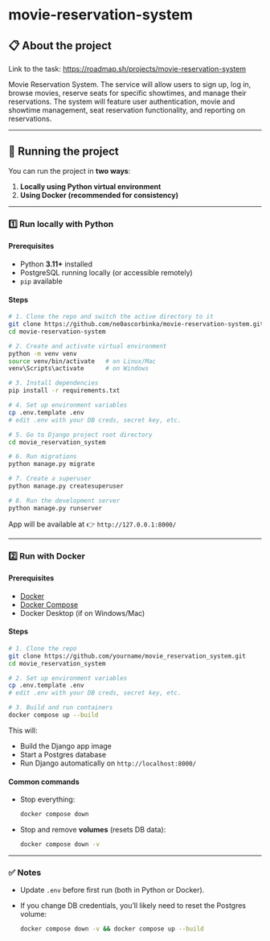 # movie-reservation-system

## 📋 About the project

Link to the task: https://roadmap.sh/projects/movie-reservation-system

Movie Reservation System. The service will allow users to sign up, log in, browse movies, reserve seats for specific showtimes, and manage their reservations. The system will feature user authentication, movie and showtime management, seat reservation functionality, and reporting on reservations.

---

## 🚀 Running the project

You can run the project in **two ways**:

1. **Locally using Python virtual environment**
2. **Using Docker (recommended for consistency)**

---

### 1️⃣ Run locally with Python

#### Prerequisites

* Python **3.11+** installed
* PostgreSQL running locally (or accessible remotely)
* `pip` available

#### Steps

```bash
# 1. Clone the repo and switch the active directory to it
git clone https://github.com/ne0ascorbinka/movie-reservation-system.git
cd movie-reservation-system

# 2. Create and activate virtual environment
python -m venv venv
source venv/bin/activate   # on Linux/Mac
venv\Scripts\activate      # on Windows

# 3. Install dependencies
pip install -r requirements.txt

# 4. Set up environment variables
cp .env.template .env
# edit .env with your DB creds, secret key, etc.

# 5. Go to Django project root directory
cd movie_reservation_system

# 6. Run migrations
python manage.py migrate

# 7. Create a superuser
python manage.py createsuperuser

# 8. Run the development server
python manage.py runserver
```

App will be available at 👉 `http://127.0.0.1:8000/`

---

### 2️⃣ Run with Docker

#### Prerequisites

* [Docker](https://docs.docker.com/get-docker/)
* [Docker Compose](https://docs.docker.com/compose/)
* Docker Desktop (if on Windows/Mac)

#### Steps

```bash
# 1. Clone the repo
git clone https://github.com/yourname/movie_reservation_system.git
cd movie_reservation_system

# 2. Set up environment variables
cp .env.template .env
# edit .env with your DB creds, secret key, etc.

# 3. Build and run containers
docker compose up --build
```

This will:

* Build the Django app image
* Start a Postgres database
* Run Django automatically on `http://localhost:8000/`

#### Common commands

* Stop everything:

  ```bash
  docker compose down
  ```
* Stop and remove **volumes** (resets DB data):

  ```bash
  docker compose down -v
  ```

---

### ✅ Notes

* Update `.env` before first run (both in Python or Docker).
* If you change DB credentials, you’ll likely need to reset the Postgres volume:

  ```bash
  docker compose down -v && docker compose up --build
  ```
